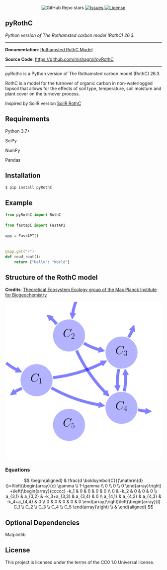 <p align="center">
<!-- <a href="https://github.com/tiangolo/fastapi/actions?query=workflow%3ATest+event%3Apush+branch%3Amaster" target="_blank">
    <img src="https://github.com/tiangolo/fastapi/workflows/Test/badge.svg?event=push&branch=master" alt="Test">
</a>
<a href="https://coverage-badge.samuelcolvin.workers.dev/redirect/tiangolo/fastapi" target="_blank">
    <img src="https://coverage-badge.samuelcolvin.workers.dev/tiangolo/fastapi.svg" alt="Coverage">
</a> -->
<!-- <a href="https://pypi.org/project/fastapi" target="_blank">
    <img src="https://img.shields.io/pypi/v/fastapi?color=%2334D058&label=pypi%20package" alt="Package version"> -->
<!-- </a>
<a href="https://pypi.org/project/fastapi" target="_blank">
    <img src="https://img.shields.io/pypi/pyversions/fastapi.svg?color=%2334D058" alt="Supported Python versions">
</a> -->

<img alt="GitHub Repo stars" src="https://img.shields.io/github/stars/mishagrol/pyRothC?style=social">

<a href="https://github.com/mishagrol/pyRothC/issues" target="_blank">
    <img src="https://img.shields.io/github/issues/mishagrol/pyRothC" alt="Issues">
</a>



<a href="https://github.com/mishagrol/pyRothC/blob/main/LICENSE" target="_blank">
    <img src="https://img.shields.io/github/license/mishagrol/pyRothC" alt="License">
</a>
</p>

## pyRothC

<p align="left">
    <em>Python version of The Rothamsted carbon model (RothC) 26.3.</em>
</p>

________
**Documentation**: <a href="https://www.rothamsted.ac.uk/sites/default/files/RothC_guide_DOS.pdf" target="_blank">Rothamsted RothC Model</a>

**Source Code**: <a href="https://github.com/mishagrol/pyRothC" target="_blank">https://github.com/mishagrol/pyRothC</a>

---

pyRothc is a Python version of The Rothamsted carbon model (RothC) 26.3.


RothC is a model for the turnover of organic carbon in non-waterlogged topsoil that allows for the effects of soil type, temperature, soil moisture and plant cover on the turnover process.

Inspired by SoilR version <a href="https://www.bgc-jena.mpg.de/TEE/basics/2015/11/19/RothC/" target="_blank">SoilR RothC</a>

## Requirements

Python 3.7+

SciPy

NumPy

Pandas

## Installation

<div class="termy">

```console
$ pip install pyRothC
```

</div>

## Example


```Python
from pyRothC import RothC

from fastapi import FastAPI

app = FastAPI()


@app.get("/")
def read_root():
    return {"Hello": "World"}

```


## Structure of the RothC model

**Credits**: <a href="https://www.bgc-jena.mpg.de/TEE/software/bgc-md/soil/Jenkinson1977SoilScience-S0003/Report.html" target="_blank">Theoretical Ecosystem Ecology group of the Max Planck Institute for Biogeochemistry</a>


<p align="center">
  <a href="https://fastapi.tiangolo.com"><img src="./plots/Logo.svg" alt="FastAPI"></a>
</p>

### Equations

$$
\begin{aligned}
& \frac{d \boldsymbol{C}}{\mathrm{d} t}=I\left(\begin{array}{c}
\gamma \\
1-\gamma \\
0 \\
0 \\
0
\end{array}\right) 
 +\left(\begin{array}{ccccc}
-k_1 & 0 & 0 & 0 & 0 \\
0 & -k_2 & 0 & 0 & 0 \\
a_{3,1} & a_{3,2} & -k_3+a_{3,3} & a_{3,4} & 0 \\
a_{4,1} & a_{4,2} & a_{4,3} & -k_4+a_{4,4} & 0 \\
0 & 0 & 0 & 0 & 0
\end{array}\right)\left(\begin{array}{l}
C_1 \\
C_2 \\
C_3 \\
C_4 \\
C_5
\end{array}\right) \\
&
\end{aligned}
$$
## Optional Dependencies

Matplotlib

## License

This project is licensed under the terms of the CC0 1.0 Universal license.